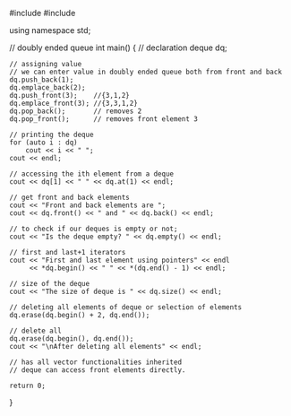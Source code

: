 #include <iostream>
#include <deque>

using namespace std;

// doubly ended queue
int main()
{
    // declaration
    deque<int> dq;

    // assigning value
    // we can enter value in doubly ended queue both from front and back
    dq.push_back(1);
    dq.emplace_back(2);
    dq.push_front(3);    //{3,1,2}
    dq.emplace_front(3); //{3,3,1,2}
    dq.pop_back();       // removes 2
    dq.pop_front();      // removes front element 3

    // printing the deque
    for (auto i : dq)
        cout << i << " ";
    cout << endl;

    // accessing the ith element from a deque
    cout << dq[1] << " " << dq.at(1) << endl;

    // get front and back elements
    cout << "Front and back elements are ";
    cout << dq.front() << " and " << dq.back() << endl;

    // to check if our deques is empty or not;
    cout << "Is the deque empty? " << dq.empty() << endl;

    // first and last+1 iterators
    cout << "First and last element using pointers" << endl
         << *dq.begin() << " " << *(dq.end() - 1) << endl;

    // size of the deque
    cout << "The size of deque is " << dq.size() << endl;

    // deleting all elements of deque or selection of elements
    dq.erase(dq.begin() + 2, dq.end());

    // delete all
    dq.erase(dq.begin(), dq.end());
    cout << "\nAfter deleting all elements" << endl;

    // has all vector functionalities inherited
    // deque can access front elements directly.

    return 0;
}